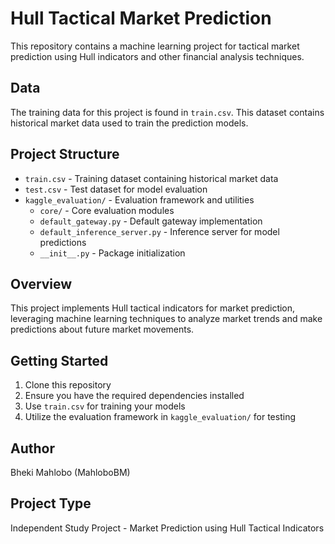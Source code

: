 # Hull Tactical Market Prediction

This repository contains a machine learning project for tactical market prediction using Hull indicators and other financial analysis techniques.

## Data

The training data for this project is found in `train.csv`. This dataset contains historical market data used to train the prediction models.

## Project Structure

- `train.csv` - Training dataset containing historical market data
- `test.csv` - Test dataset for model evaluation
- `kaggle_evaluation/` - Evaluation framework and utilities
  - `core/` - Core evaluation modules
  - `default_gateway.py` - Default gateway implementation
  - `default_inference_server.py` - Inference server for model predictions
  - `__init__.py` - Package initialization

## Overview

This project implements Hull tactical indicators for market prediction, leveraging machine learning techniques to analyze market trends and make predictions about future market movements.

## Getting Started

1. Clone this repository
2. Ensure you have the required dependencies installed
3. Use `train.csv` for training your models
4. Utilize the evaluation framework in `kaggle_evaluation/` for testing

## Author

Bheki Mahlobo (MahloboBM)

## Project Type

Independent Study Project - Market Prediction using Hull Tactical Indicators